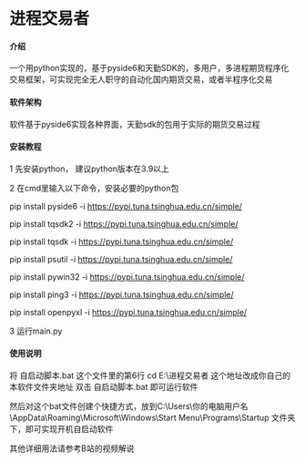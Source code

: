 # 进程交易者


#### 介绍
一个用python实现的，基于pyside6和天勤SDK的，多用户，多进程期货程序化交易框架，可实现完全无人职守的自动化国内期货交易，或者半程序化交易


#### 软件架构
软件基于pyside6实现各种界面，天勤sdk的包用于实际的期货交易过程


#### 安装教程

1
先安装python， 建议python版本在3.9以上

2
在cmd里输入以下命令，安装必要的python包


pip install pyside6 -i https://pypi.tuna.tsinghua.edu.cn/simple/

pip install tqsdk2 -i https://pypi.tuna.tsinghua.edu.cn/simple/

pip install tqsdk -i https://pypi.tuna.tsinghua.edu.cn/simple/

pip install psutil -i https://pypi.tuna.tsinghua.edu.cn/simple/

pip install pywin32 -i https://pypi.tuna.tsinghua.edu.cn/simple/

pip install ping3 -i https://pypi.tuna.tsinghua.edu.cn/simple/

pip install openpyxl -i https://pypi.tuna.tsinghua.edu.cn/simple/




3
运行main.py



#### 使用说明

将  自启动脚本.bat  这个文件里的第6行  cd E:\进程交易者
这个地址改成你自己的本软件文件夹地址
双击 自启动脚本.bat 即可运行软件

然后对这个bat文件创建个快捷方式，放到C:\Users\你的电脑用户名\AppData\Roaming\Microsoft\Windows\Start Menu\Programs\Startup 文件夹下，即可实现开机自启动软件

其他详细用法请参考B站的视频解说
